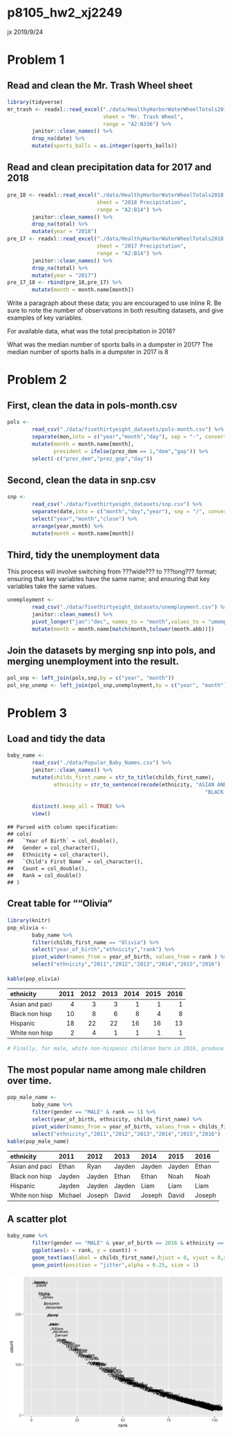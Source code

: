 p8105\_hw2\_xj2249
================
jx
2019/9/24

# Problem 1

## Read and clean the Mr. Trash Wheel sheet

``` r
library(tidyverse)
mr_trash <- readxl::read_excel("./data/HealthyHarborWaterWheelTotals2018-7-28.xlsx", 
                               sheet = "Mr. Trash Wheel",
                               range = "A2:N336") %>% 
        janitor::clean_names() %>% 
        drop_na(date) %>% 
        mutate(sports_balls = as.integer(sports_balls))
```

## Read and clean precipitation data for 2017 and 2018

``` r
pre_18 <- readxl::read_excel("./data/HealthyHarborWaterWheelTotals2018-7-28.xlsx", 
                             sheet = "2018 Precipitation",
                             range = "A2:B14") %>% 
        janitor::clean_names() %>% 
        drop_na(total) %>% 
        mutate(year = "2018")
pre_17 <- readxl::read_excel("./data/HealthyHarborWaterWheelTotals2018-7-28.xlsx", 
                             sheet = "2017 Precipitation",
                             range = "A2:B14") %>% 
        janitor::clean_names() %>% 
        drop_na(total) %>% 
        mutate(year = "2017")
pre_17_18 <- rbind(pre_18,pre_17) %>% 
        mutate(month = month.name[month])
```

Write a paragraph about these data; you are encouraged to use inline R.
Be sure to note the number of observations in both resulting datasets,
and give examples of key variables.

For available data, what was the total precipitation in 2018?

What was the median number of sports balls in a dumpster in 2017? The
median number of sports balls in a dumpster in 2017 is 8

# Problem 2

## First, clean the data in pols-month.csv

``` r
pols <- 
        read_csv("./data/fivethirtyeight_datasets/pols-month.csv") %>%
        separate(mon,into = c("year","month","day"), sep = "-", convert = TRUE) %>% 
        mutate(month = month.name[month],
               president = ifelse(prez_dem == 1,"dem","gop")) %>%
        select(-c("prez_dem","prez_gop","day"))
```

## Second, clean the data in snp.csv

``` r
snp <- 
        read_csv("./data/fivethirtyeight_datasets/snp.csv") %>%
        separate(date,into = c("month","day","year"), sep = "/", convert = TRUE) %>% 
        select("year","month","close") %>% 
        arrange(year,month) %>% 
        mutate(month = month.name[month])
```

## Third, tidy the unemployment data

This process will involve switching from ???wide??? to ???long???
format; ensuring that key variables have the same name; and ensuring
that key variables take the same values.

``` r
unemployment <- 
        read_csv("./data/fivethirtyeight_datasets/unemployment.csv") %>%
        janitor::clean_names() %>% 
        pivot_longer("jan":"dec", names_to = "month",values_to = "umemployment_%") %>% 
        mutate(month = month.name[match(month,tolower(month.abb))])
```

## Join the datasets by merging snp into pols, and merging unemployment into the result.

``` r
pol_snp <- left_join(pols,snp,by = c("year", "month"))
pol_snp_unemp <- left_join(pol_snp,unemployment,by = c("year", "month"))
```

# Problem 3

## Load and tidy the data

``` r
baby_name <- 
        read_csv("./data/Popular_Baby_Names.csv") %>% 
        janitor::clean_names() %>% 
        mutate(childs_first_name = str_to_title(childs_first_name),
               ethnicity = str_to_sentence(recode(ethnicity, "ASIAN AND PACIFIC ISLANDER" = "ASIAN AND PACI",
                                                                "BLACK NON HISPANIC" = "BLACK NON HISP",
                                                                        "WHITE NON HISPANIC" = "WHITE NON HISP"))) %>% 
        distinct(.keep_all = TRUE) %>% 
        view()
```

    ## Parsed with column specification:
    ## cols(
    ##   `Year of Birth` = col_double(),
    ##   Gender = col_character(),
    ##   Ethnicity = col_character(),
    ##   `Child's First Name` = col_character(),
    ##   Count = col_double(),
    ##   Rank = col_double()
    ## )

## Creat table for ““Olivia”

``` r
library(knitr)
pop_olivia <- 
        baby_name %>% 
        filter(childs_first_name == "Olivia") %>% 
        select("year_of_birth","ethnicity","rank") %>% 
        pivot_wider(names_from = year_of_birth, values_from = rank ) %>% 
        select("ethnicity","2011","2012","2013","2014","2015","2016")

kable(pop_olivia) 
```

| ethnicity      | 2011 | 2012 | 2013 | 2014 | 2015 | 2016 |
| :------------- | ---: | ---: | ---: | ---: | ---: | ---: |
| Asian and paci |    4 |    3 |    3 |    1 |    1 |    1 |
| Black non hisp |   10 |    8 |    6 |    8 |    4 |    8 |
| Hispanic       |   18 |   22 |   22 |   16 |   16 |   13 |
| White non hisp |    2 |    4 |    1 |    1 |    1 |    1 |

``` r
# Finally, for male, white non-hispanic children born in 2016, produce a scatter plot showing the number of children with a name (y axis) against the rank in popularity of that name (x axis).
```

## The most popular name among male children over time.

``` r
pop_male_name <- 
        baby_name %>% 
        filter(gender == "MALE" & rank == 1) %>% 
        select(year_of_birth, ethnicity, childs_first_name) %>% 
        pivot_wider(names_from = year_of_birth, values_from = childs_first_name ) %>% 
        select("ethnicity","2011","2012","2013","2014","2015","2016") 
kable(pop_male_name)
```

| ethnicity      | 2011    | 2012   | 2013   | 2014   | 2015   | 2016   |
| :------------- | :------ | :----- | :----- | :----- | :----- | :----- |
| Asian and paci | Ethan   | Ryan   | Jayden | Jayden | Jayden | Ethan  |
| Black non hisp | Jayden  | Jayden | Ethan  | Ethan  | Noah   | Noah   |
| Hispanic       | Jayden  | Jayden | Jayden | Liam   | Liam   | Liam   |
| White non hisp | Michael | Joseph | David  | Joseph | David  | Joseph |

## A scatter plot

``` r
baby_name %>%
        filter(gender == "MALE" & year_of_birth == 2016 & ethnicity == "White non hisp") %>% 
        ggplot(aes(x = rank, y = count)) + 
        geom_text(aes(label = childs_first_name),hjust = 0, vjust = 0,size = 3) +
        geom_point(position = "jitter",alpha = 0.25, size = 1) 
```

![](p8105_hw2_xj2249_files/figure-gfm/unnamed-chunk-10-1.png)<!-- -->
